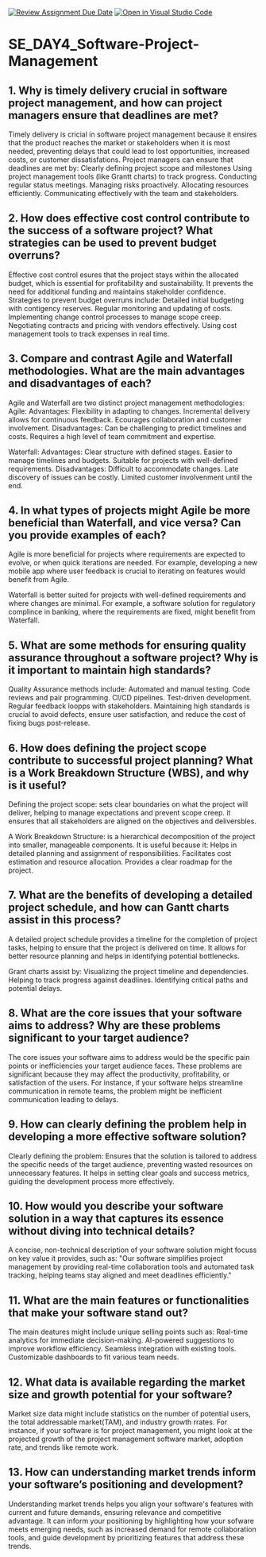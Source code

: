 [![Review Assignment Due Date](https://classroom.github.com/assets/deadline-readme-button-22041afd0340ce965d47ae6ef1cefeee28c7c493a6346c4f15d667ab976d596c.svg)](https://classroom.github.com/a/9pw6JKcu)
[![Open in Visual Studio Code](https://classroom.github.com/assets/open-in-vscode-2e0aaae1b6195c2367325f4f02e2d04e9abb55f0b24a779b69b11b9e10269abc.svg)](https://classroom.github.com/online_ide?assignment_repo_id=15706362&assignment_repo_type=AssignmentRepo)
# SE_DAY4_Software-Project-Management
## 1. Why is timely delivery crucial in software project management, and how can project managers ensure that deadlines are met?
Timely delivery is cricial in software project management because it   ensires that the product reaches the market or stakeholders when it is most needed, preventing delays that could lead to lost opportunities, increased costs, or customer dissatisfations. Project managers can ensure that deadlines are met by:
  Clearly defining project scope and milestones
  Using project management tools (like Grantt charts) to track progress.
  Conducting regular status meetings.
  Managing risks proactively.
  Allocating resources efficiently.
  Communicating effectively with the team and stakeholders.
## 2. How does effective cost control contribute to the success of a software project? What strategies can be used to prevent budget overruns?
Effective cost control esures that the project stays within the allocated budget, which is essential for profitability and sustainability. It prevents the need for additional funding and maintains stakeholder confidence.
Strategies to prevent budget overruns include:
  Detailed initial budgeting with contigency reserves.
  Regular monitoring and updating of costs.
  Implementing change control processes to manage scope creep.
  Negotiating contracts and pricing with vendors effectively.
  Using cost management tools to track expenses in real time.
  
## 3. Compare and contrast Agile and Waterfall methodologies. What are the main advantages and disadvantages of each?
Agile and Waterfall are two distinct project management methodologies:
  Agile:
    Advantages:
      Flexibility in adapting to changes.
      Incremental delivery allows for continuous feedback.
      Ecourages collaboration and customer involvement.
    Disadvantages:
      Can be challenging to predict timelines and costs.
      Requires a high level of team commitment and expertise.

  Waterfall:
    Advantages:
      Clear structure with defined stages.
      Easier to manage timelines and budgets.
      Suitable for projects with well-defined requirements.
    Disadvantages:
      Difficult to accommodate changes.
      Late discovery of issues can be costly.
      Limited customer involvenment until the end.
## 4. In what types of projects might Agile be more beneficial than Waterfall, and vice versa? Can you provide examples of each?
  Agile is more beneficial for projects where requirements are expected to evolve, or when quick iterations are needed. For example, developing a new mobile app where user feedback is crucial to iterating on features would benefit from Agile.

  Waterfall is better suited for projects with well-defined requirements and where changes are minimal. For example, a software solution for regulatory complince in banking, where the requirements are fixed, might benefit from Waterfall.
## 5. What are some methods for ensuring quality assurance throughout a software project? Why is it important to maintain high standards?
Quality Assurance methods include:
  Automated and manual testing.
  Code reviews and pair programming.
  CI/CD pipelines.
  Test-driven development.
  Regular feedback loopps with stakeholders.
Maintaining high standards is crucial to avoid defects, ensure user satisfaction, and reduce the cost of fixing bugs post-release.
## 6. How does defining the project scope contribute to successful project planning? What is a Work Breakdown Structure (WBS), and why is it useful?
Defining the project scope: sets clear boundaries on what the project will deliver, helping to manage expectations and prevent scope creep. it ensures that all stakeholders are aligned on the objectives and deliversbles.

A Work Breakdown Structure: is a hierarchical decomposition of the project into smaller, manageable components. It is useful because it:
  Helps in detailed planning and assignment of responsibilities.
  Facilitates cost estimation and resource allocation.
  Provides a clear roadmap for the project.
## 7. What are the benefits of developing a detailed project schedule, and how can Gantt charts assist in this process?
A detailed project schedule provides a timeline for the completion of project tasks, helping to ensure that the project is delivered on time. It allows for better resource planning and helps in identifying potential bottlenecks.

Grant charts assist by:
  Visualizing the project timeline and dependencies.
  Helping to track progress against deadlines.
  Identifying critical paths and potential delays.
## 8. What are the core issues that your software aims to address? Why are these problems significant to your target audience?
The core issues your software aims to address would be the specific pain points or inefficiencies your target audience faces. These problems are significant because they may affect the productivity, profitability, or satisfaction of the users. For instance, if your software helps streamline communication in remote teams, the  problem might be inefficient communication leading to delays.
## 9. How can clearly defining the problem help in developing a more effective software solution?
Clearly defining the problem: Ensures that the solution is tailored to address the specific needs of the target audience, preventing wasted resources on unnecessary features. It helps in setting clear goals and success metrics, guiding the development process more effectively.
## 10. How would you describe your software solution in a way that captures its essence without diving into technical details?
A concise, non-technical description of your software solution might focuss on key value it provides, such as: "Our software simplifies project management by providing real-time collaboration tools and automated task tracking, helping teams stay aligned and meet deadlines efficiently."
## 11. What are the main features or functionalities that make your software stand out?
The main deatures might include unique selling points such as:
  Real-time analytics for immediate decision-making.
  AI-powered suggestions to improve workflow efficiency.
  Seamless integration with existing tools.
  Customizable dashboards to fit various team needs.
## 12. What data is available regarding the market size and growth potential for your software?
Market size data might include statistics on the number of potential users, the total addressable market(TAM), and industry growth rrates. For instance, if your software is for project management, you might look at the projected growth of the project management software market, adoption rate, and trends like remote work.
## 13. How can understanding market trends inform your software’s positioning and development?
Understanding market trends helps you align your software's features with current and future demands, ensuring relevance and competitive advantage. It can inform your positioning by highlighting how your sofware meets emerging needs, such as increased demand for remote collaboration tools, and guide development by prioritizing features that address these trends.
